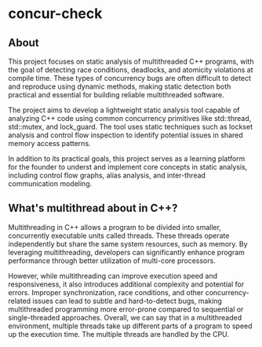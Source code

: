 # concur-check

## About
This project focuses on static analysis of multithreaded C++ programs, with the goal of detecting race conditions, deadlocks, and atomicity violations at compile time. These types of concurrency bugs are often difficult to detect and reproduce using dynamic methods, making static detection both practical and essential for building reliable multithreaded software.

The project aims to develop a lightweight static analysis tool capable of analyzing C++ code using common concurrency primitives like std::thread, std::mutex, and lock_guard. The tool uses static techniques such as lockset analysis and control flow inspection to identify potential issues in shared memory access patterns.

In addition to its practical goals, this project serves as a learning platform for the founder to underst and implement core concepts in static analysis, including control flow graphs, alias analysis, and inter-thread communication modeling.

## What's multithread about in C++?

Multithreading in C++ allows a program to be divided into smaller, concurrently executable units called threads. These threads operate independently but share the same system resources, such as memory. By leveraging multithreading, developers can significantly enhance program performance through better utilization of multi-core processors.

However, while multithreading can improve execution speed and responsiveness, it also introduces additional complexity and potential for errors. Improper synchronization, race conditions, and other concurrency-related issues can lead to subtle and hard-to-detect bugs, making multithreaded programming more error-prone compared to sequential or single-threaded approaches. Overall, we can say that in a multithreaded environment, multiple threads take up different parts of a program to speed up the execution time. The multiple threads are handled by the CPU.
